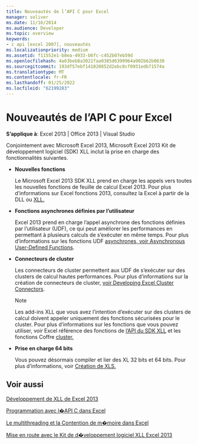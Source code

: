 ```yaml
---
title: Nouveautés de l’API C pour Excel
manager: soliver
ms.date: 11/16/2014
ms.audience: Developer
ms.topic: overview
keywords:
- c api [excel 2007], nouveautés
ms.localizationpriority: medium
ms.assetid: f11552e1-b8ea-4933-b6fc-c452b07eb59d
ms.openlocfilehash: 4a63beb8a3021faa0385d6399964a902b62b0630
ms.sourcegitcommit: 193df57ebf141020852d2ebc8cf0931edb71574a
ms.translationtype: MT
ms.contentlocale: fr-FR
ms.lasthandoff: 01/25/2022
ms.locfileid: "62199283"
---
```

# <a name="whats-new-in-the-c-api-for-excel"></a>Nouveautés de l’API C pour Excel

 **S’applique à**: Excel 2013 | Office 2013 | Visual Studio 
  
Conjointement avec Microsoft Excel 2013, Microsoft Excel 2013 Kit de développement logiciel (SDK) XLL inclut la prise en charge des fonctionnalités suivantes.
  
- **Nouvelles fonctions**
    
    Le Microsoft Excel 2013 SDK XLL prend en charge les appels vers toutes les nouvelles fonctions de feuille de calcul Excel 2013. Pour plus d’informations sur Excel fonctions 2013, consultez la Excel à partir de la DLL ou [XLL.](calling-into-excel-from-the-dll-or-xll.md)
    
- **Fonctions asynchrones définies par l’utilisateur**
    
    Excel 2013 prend en charge l’appel asynchrone des fonctions définies par l’utilisateur (UDF), ce qui peut améliorer les performances en permettant à plusieurs calculs de s’exécuter en même temps. Pour plus d’informations sur les fonctions UDF [asynchrones, voir Asynchronous User-Defined Functions](asynchronous-user-defined-functions.md).
    
- **Connecteurs de cluster**
    
    Les connecteurs de cluster permettent aux UDF de s’exécuter sur des clusters de calcul hautes performances. Pour plus d’informations sur la création de connecteurs de cluster, [voir Developing Excel Cluster Connectors](developing-excel-cluster-connectors.md).
    
    > [!NOTE]
    > Les add-ins XLL que vous avez l’intention d’exécuter sur des clusters de calcul doivent appeler uniquement des fonctions sécurisées pour le cluster. Pour plus d’informations sur les fonctions que vous pouvez utiliser, voir Excel référence des fonctions de [l’API du SDK XLL](excel-xll-sdk-api-function-reference.md) et les fonctions Coffre [cluster.](cluster-safe-functions.md) 
  
- **Prise en charge 64 bits**
    
    Vous pouvez désormais compiler et lier des XL 32 bits et 64 bits. Pour plus d’informations, voir [Création de XLS.](creating-xlls.md)
    
## <a name="see-also"></a>Voir aussi



[Développement de XLL de Excel 2013](developing-excel-xlls.md)
  
[Programmation avec l�API C dans Excel](programming-with-the-c-api-in-excel.md)
  
[Le multithreading et la Contention de m�moire dans Excel](multithreading-and-memory-contention-in-excel.md)


[Mise en route avec le Kit de d�veloppement logiciel XLL Excel 2013](getting-started-with-the-excel-xll-sdk.md)

